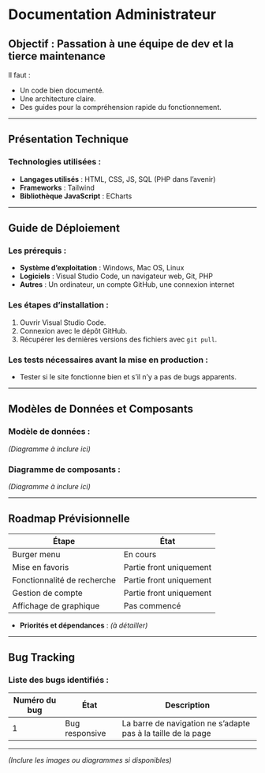 # Documentation Administrateur

## Objectif : Passation à une équipe de dev et la tierce maintenance
Il faut :
- Un code bien documenté.
- Une architecture claire.
- Des guides pour la compréhension rapide du fonctionnement.

---

## Présentation Technique
### Technologies utilisées :
- **Langages utilisés** : HTML, CSS, JS, SQL (PHP dans l’avenir)
- **Frameworks** : Tailwind
- **Bibliothèque JavaScript** : ECharts

---

## Guide de Déploiement
### Les prérequis :
- **Système d’exploitation** : Windows, Mac OS, Linux
- **Logiciels** : Visual Studio Code, un navigateur web, Git, PHP
- **Autres** : Un ordinateur, un compte GitHub, une connexion internet

### Les étapes d’installation :
1. Ouvrir Visual Studio Code.
2. Connexion avec le dépôt GitHub.
3. Récupérer les dernières versions des fichiers avec `git pull`.

### Les tests nécessaires avant la mise en production :
- Tester si le site fonctionne bien et s’il n’y a pas de bugs apparents.

---

## Modèles de Données et Composants
### Modèle de données :
*(Diagramme à inclure ici)*

### Diagramme de composants :
*(Diagramme à inclure ici)*

---

## Roadmap Prévisionnelle
| Étape                   | État                  |
|-------------------------|-----------------------|
| Burger menu             | En cours             |
| Mise en favoris         | Partie front uniquement |
| Fonctionnalité de recherche | Partie front uniquement |
| Gestion de compte       | Partie front uniquement |
| Affichage de graphique  | Pas commencé         |

- **Priorités et dépendances** : *(à détailler)*

---

## Bug Tracking
### Liste des bugs identifiés :
| Numéro du bug | État           | Description                              |
|---------------|----------------|------------------------------------------|
| 1             | Bug responsive | La barre de navigation ne s’adapte pas à la taille de la page |

---

*(Inclure les images ou diagrammes si disponibles)*
